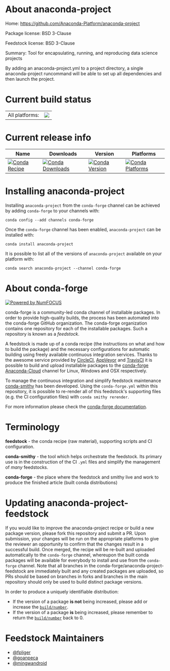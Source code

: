 About anaconda-project
======================

Home: https://github.com/Anaconda-Platform/anaconda-project

Package license: BSD 3-Clause

Feedstock license: BSD 3-Clause

Summary: Tool for encapsulating, running, and reproducing data science projects

By adding an anaconda-project.yml to a project directory, a single
anaconda-project runcommand will be able to set up all dependencies
and then launch the project.


Current build status
====================


<table><tr><td>All platforms:</td>
    <td>
      <a href="https://dev.azure.com/conda-forge/feedstock-builds/_build/latest?definitionId=2685&branchName=master">
        <img src="https://dev.azure.com/conda-forge/feedstock-builds/_apis/build/status/anaconda-project-feedstock?branchName=master">
      </a>
    </td>
  </tr>
</table>

Current release info
====================

| Name | Downloads | Version | Platforms |
| --- | --- | --- | --- |
| [![Conda Recipe](https://img.shields.io/badge/recipe-anaconda--project-green.svg)](https://anaconda.org/conda-forge/anaconda-project) | [![Conda Downloads](https://img.shields.io/conda/dn/conda-forge/anaconda-project.svg)](https://anaconda.org/conda-forge/anaconda-project) | [![Conda Version](https://img.shields.io/conda/vn/conda-forge/anaconda-project.svg)](https://anaconda.org/conda-forge/anaconda-project) | [![Conda Platforms](https://img.shields.io/conda/pn/conda-forge/anaconda-project.svg)](https://anaconda.org/conda-forge/anaconda-project) |

Installing anaconda-project
===========================

Installing `anaconda-project` from the `conda-forge` channel can be achieved by adding `conda-forge` to your channels with:

```
conda config --add channels conda-forge
```

Once the `conda-forge` channel has been enabled, `anaconda-project` can be installed with:

```
conda install anaconda-project
```

It is possible to list all of the versions of `anaconda-project` available on your platform with:

```
conda search anaconda-project --channel conda-forge
```


About conda-forge
=================

[![Powered by NumFOCUS](https://img.shields.io/badge/powered%20by-NumFOCUS-orange.svg?style=flat&colorA=E1523D&colorB=007D8A)](http://numfocus.org)

conda-forge is a community-led conda channel of installable packages.
In order to provide high-quality builds, the process has been automated into the
conda-forge GitHub organization. The conda-forge organization contains one repository
for each of the installable packages. Such a repository is known as a *feedstock*.

A feedstock is made up of a conda recipe (the instructions on what and how to build
the package) and the necessary configurations for automatic building using freely
available continuous integration services. Thanks to the awesome service provided by
[CircleCI](https://circleci.com/), [AppVeyor](https://www.appveyor.com/)
and [TravisCI](https://travis-ci.org/) it is possible to build and upload installable
packages to the [conda-forge](https://anaconda.org/conda-forge)
[Anaconda-Cloud](https://anaconda.org/) channel for Linux, Windows and OSX respectively.

To manage the continuous integration and simplify feedstock maintenance
[conda-smithy](https://github.com/conda-forge/conda-smithy) has been developed.
Using the ``conda-forge.yml`` within this repository, it is possible to re-render all of
this feedstock's supporting files (e.g. the CI configuration files) with ``conda smithy rerender``.

For more information please check the [conda-forge documentation](https://conda-forge.org/docs/).

Terminology
===========

**feedstock** - the conda recipe (raw material), supporting scripts and CI configuration.

**conda-smithy** - the tool which helps orchestrate the feedstock.
                   Its primary use is in the construction of the CI ``.yml`` files
                   and simplify the management of *many* feedstocks.

**conda-forge** - the place where the feedstock and smithy live and work to
                  produce the finished article (built conda distributions)


Updating anaconda-project-feedstock
===================================

If you would like to improve the anaconda-project recipe or build a new
package version, please fork this repository and submit a PR. Upon submission,
your changes will be run on the appropriate platforms to give the reviewer an
opportunity to confirm that the changes result in a successful build. Once
merged, the recipe will be re-built and uploaded automatically to the
`conda-forge` channel, whereupon the built conda packages will be available for
everybody to install and use from the `conda-forge` channel.
Note that all branches in the conda-forge/anaconda-project-feedstock are
immediately built and any created packages are uploaded, so PRs should be based
on branches in forks and branches in the main repository should only be used to
build distinct package versions.

In order to produce a uniquely identifiable distribution:
 * If the version of a package **is not** being increased, please add or increase
   the [``build/number``](https://conda.io/docs/user-guide/tasks/build-packages/define-metadata.html#build-number-and-string).
 * If the version of a package **is** being increased, please remember to return
   the [``build/number``](https://conda.io/docs/user-guide/tasks/build-packages/define-metadata.html#build-number-and-string)
   back to 0.

Feedstock Maintainers
=====================

* [@fpliger](https://github.com/fpliger/)
* [@goanpeca](https://github.com/goanpeca/)
* [@mingwandroid](https://github.com/mingwandroid/)

